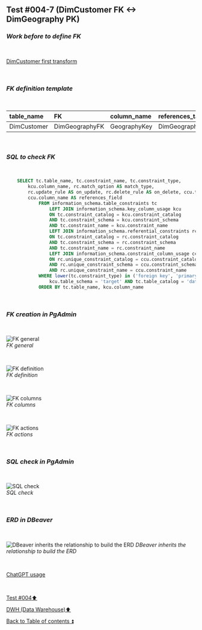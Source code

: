 ## Test #004-7 (DimCustomer FK <-> DimGeography PK)  

### **_Work before to define FK_**  

<p><br></p>

[DimCustomer first transform](../dbo.DimCustomer.md)

<p><br></p>

### **_FK definition template_**  

<p><br></p> 

| table_name        | FK             | column_name  | references_table | PK                | references_field | match_type | on_delete | on_update |
| :---------------- | :------------- | :----------- | :--------------- | :---------------- | :--------------- | :--------- | :-------: | :-------: |
| DimCustomer       | DimGeographyFK | GeographyKey | DimGeography     | DimGeography_pkey | GeographyKey     | full       | X         | X         |

<p><br></p>

### **_SQL to check FK_**  

<p><br></p>

````SQL 
	SELECT tc.table_name, tc.constraint_name, tc.constraint_type, 
		kcu.column_name, rc.match_option AS match_type, 
		rc.update_rule AS on_update, rc.delete_rule AS on_delete, ccu.table_name AS references_table,
		ccu.column_name AS references_field
			FROM information_schema.table_constraints tc
				LEFT JOIN information_schema.key_column_usage kcu
				ON tc.constraint_catalog = kcu.constraint_catalog
				AND tc.constraint_schema = kcu.constraint_schema
				AND tc.constraint_name = kcu.constraint_name
				LEFT JOIN information_schema.referential_constraints rc
				ON tc.constraint_catalog = rc.constraint_catalog
				AND tc.constraint_schema = rc.constraint_schema
				AND tc.constraint_name = rc.constraint_name
				LEFT JOIN information_schema.constraint_column_usage ccu
				ON rc.unique_constraint_catalog = ccu.constraint_catalog
				AND rc.unique_constraint_schema = ccu.constraint_schema
				AND rc.unique_constraint_name = ccu.constraint_name
			WHERE lower(tc.constraint_type) in ('foreign key', 'primary key') AND
				kcu.table_schema = 'target' AND tc.table_catalog = 'datawarehouse' AND tc.table_name = 'DimCustomer'
			ORDER BY tc.table_name, kcu.column_name
````

<p><br></p>

### **_FK creation in PgAdmin_**

<p><br></p>

![FK general](https://i.imgur.com/GrIf93k.png)  
_FK general_  

<p><br></p>

![FK definition](https://i.imgur.com/YMisv2t.png)  
_FK definition_  

<p><br></p>

![FK columns](https://i.imgur.com/fj6sk0X.png)  
_FK columns_  

<p><br></p>

![FK actions](https://i.imgur.com/hs0zw7R.png)  
_FK actions_  

<p><br></p>

### **_SQL check in PgAdmin_**

<p><br></p>

![SQL check](https://i.imgur.com/97cTrP7.png)  
_SQL check_  

<p><br></p>

### **_ERD in DBeaver_**  

<p><br></p>

![DBeaver inherits the relationship to build the ERD](https://i.imgur.com/rQZTWTO.png)
_DBeaver inherits the relationship to build the ERD_

<p><br></p> 

[ChatGPT usage](../../CHATGPT_USAGE.md)  

<p><br></p>

[Test #004:arrow_up:](t004.md)  

[DWH (Data Warehouse):arrow_up:](../dwh.md)  

[Back to Table of contents :arrow_double_up:](../../README.md)   